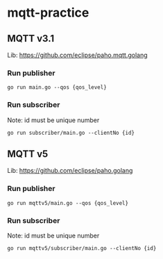 # mqtt-practice

## MQTT v3.1

Lib: https://github.com/eclipse/paho.mqtt.golang

### Run publisher

```
go run main.go --qos {qos_level}
```

### Run subscriber

Note: id must be unique number

```
go run subscriber/main.go --clientNo {id}
```

## MQTT v5

Lib: https://github.com/eclipse/paho.golang

### Run publisher

```
go run mqttv5/main.go --qos {qos_level}
```

### Run subscriber

Note: id must be unique number

```
go run mqttv5/subscriber/main.go --clientNo {id}
```
